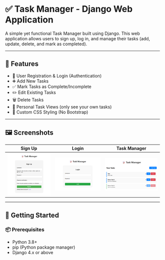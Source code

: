 # ✅ Task Manager - Django Web Application

A simple yet functional Task Manager built using Django. This web application allows users to sign up, log in, and manage their tasks (add, update, delete, and mark as completed).

---

## 🔧 Features

- 👤 User Registration & Login (Authentication)
- ➕ Add New Tasks
- ✅ Mark Tasks as Complete/Incomplete
- ✏️ Edit Existing Tasks
- 🗑️ Delete Tasks
- 🧍 Personal Task Views (only see your own tasks)
- 🎨 Custom CSS Styling (No Bootstrap)

---

## 🖼️ Screenshots

| Sign Up | Login | Task Manager |
|--------|-----------|----------|
| ![Sign Up](screenshots/signup.png) | ![Login](screenshots/login.png) | ![Task Manager](screenshots/Task%20Manager.png) |


---

## 🏁 Getting Started

### 📦 Prerequisites

- Python 3.8+
- pip (Python package manager)
- Django 4.x or above

